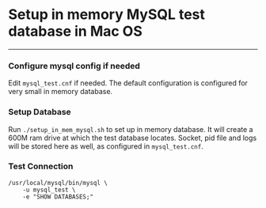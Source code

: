 # Setup in memory MySQL test database in Mac OS
---

### Configure mysql config if needed
Edit `mysql_test.cnf` if needed. The default configuration is configured for very small in memory database.

### Setup Database
Run `./setup_in_mem_mysql.sh` to set up in memory database.
It will create a 600M ram drive at which the test database locates. Socket, pid file and  logs will be stored here as well, as configured in `mysql_test.cnf`. 

### Test Connection
```
/usr/local/mysql/bin/mysql \
    -u mysql_test \
    -e "SHOW DATABASES;"
```
